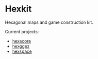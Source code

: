 
# Hexkit

Hexagonal maps and game construction kit.

Current projects:

  * [hexacore](https://gitlab.com/romanb/hexkit/-/tree/master/hexacore)
  * [hexggez](https://gitlab.com/romanb/hexkit/-/tree/master/hexggez)
  * [hexspace](https://gitlab.com/romanb/hexkit/-/tree/master/hexspace)

